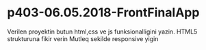 # p403-06.05.2018-FrontFinalApp
Verilen proyektin butun html,css ve js funksionalligini yazin.
HTML5 strukturuna fikir verin
Mutleq sekilde responsive yigin
